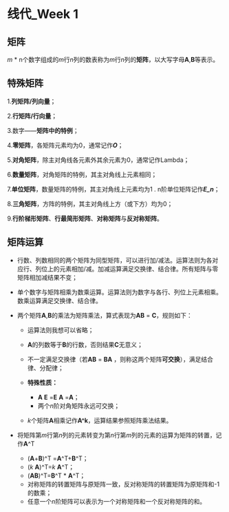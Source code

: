 # 线代_Week 1

## 矩阵

*m* * n个数字组成的*m*行*n*列的数表称为*m*行*n*列的**矩阵**，以大写字母**A**,**B**等表示。

## 特殊矩阵

1.**列矩阵/列向量**；

2.**行矩阵/行向量**；

3.数字——**矩阵中的特例**；

4.**零矩阵**，各矩阵元素均为0，通常记作***O***；

5.**对角矩阵**，除主对角线各元素外其余元素为0，通常记作Lambda；

6.**数量矩阵**，对角矩阵的特例，其主对角线上元素相同；

7.**单位矩阵**，数量矩阵的特例，其主对角线上元素均为1 . n阶单位矩阵记作***E_n***；

8.**三角矩阵**，方阵的特例，其主对角线上方（或下方）均为0；

9.**行阶梯形矩阵**、**行最简形矩阵**、**对称矩阵**与**反对称矩阵**。

## 矩阵运算

- 行数、列数相同的两个矩阵为同型矩阵，可以进行加/减法。运算法则为各对应行、列位上的元素相加/减。加减运算满足交换律、结合律。所有矩阵与零矩阵相加减结果不变；

- 单个数字与矩阵相乘为数乘运算。运算法则为数字与各行、列位上元素相乘。数乘运算满足交换律、结合律。

- 两个矩阵**A**,**B**的乘法为矩阵乘法，算式表现为**AB** = **C**，规则如下：

  - 运算法则我想可以省略；

  - **A**的列数等于**B**的行数，否则结果**C**无意义；
  - 不一定满足交换律（若**AB** = **BA** ，则称这两个矩阵**可交换**），满足结合律、分配律；
  - **特殊性质：**
    - **A** **E** =**E** **A** =**A**；
    - 两个*n*阶对角矩阵永远可交换；
  - *k*个矩阵**A**相乘记作**A^k**，运算结果参照矩阵乘法结果。

- 将矩阵第*m*行第*n*列的元素转变为第*n*行第*m*列的元素的运算为矩阵的转置，记作**A**^T

  - (**A**+**B**)^T =**A**^T+**B**^T；
  - (*k* **A**)^T=*k* **A**^T；
  - (**AB**)^T=**B**^T * **A**^T；
  - 对称矩阵的转置矩阵与原矩阵一致，反对称矩阵的转置矩阵为原矩阵和-1的数乘；
  - 任意一个*n*阶矩阵可以表示为一个对称矩阵和一个反对称矩阵的和。
